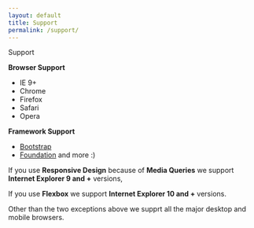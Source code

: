 ```yaml
---
layout: default
title: Support
permalink: /support/
---
```


<div class="dn-browser">
  <div class="dn-browser-header">
    <div class="dn-browser-button">
      <div class="wrap xl-auto">
        <div class="col"><div class="dn-browser-button__circle"></div></div>
        <div class="col"><div class="dn-browser-button__circle"></div></div>
        <div class="col"><div class="dn-browser-button__circle"></div></div>
      </div>
    </div>
    <div class="dn-style--title">
      Support
    </div>
    <a href="/" class="dn-logo"><img src="/img/flexiblegs-logo-white.png" alt=""></a>
  </div>
  <div class="dn-browser-body">
    <div class="dn-browser-body__item">
        <div class="dn-content">
          <div class="wrap xl-top xl-2">
            <div class="col">
              <p><b>Browser Support</b>
                <ul style="padding-top:0;">
                  <li>IE 9+</li>
                  <li>Chrome</li>
                  <li>Firefox</li>
                  <li>Safari</li>
                  <li>Opera</li>
                </ul>
              </p>
            </div>
            <div class="col">
              <p><b>Framework Support</b>
                <ul style="padding-top:0;">
                  <li><a href="http://getbootstrap.com">Bootstrap</a></li>
                  <li><a href="http://foundation.zurb.com">Foundation</a> and more :)</li>
                </ul>
              </p>
            </div>
          </div>
          <div class="is-gray" style="margin-top:0;">
            <p>If you use <b>Responsive Design</b> because of <b>Media Queries</b> we support <b>Internet Explorer 9 and +</b> versions,</p>
            <p>If you use <b>Flexbox</b> we support <b>Internet Explorer 10 and +</b> versions.</p>
            <p>Other than the two exceptions above we supprt all the major desktop and mobile browsers.</p>
          </div>
        </div>
    </div>
  </div>
</div>
